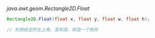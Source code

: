 *java.awt.geom.Rectangle2D.Float*
```java
Rectangle2D.Float(float x, float y, float w, float h);

// 利用给定的左上角、宽和高，构造一个矩形

```